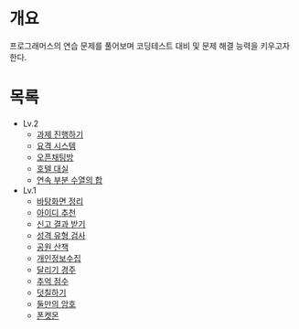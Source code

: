 # 개요
프로그래머스의 연습 문제를 풀어보며 코딩테스트 대비 및 문제 해결 능력을 키우고자 한다.

# 목록
* Lv.2
  * [과제 진행하기](https://github.com/shhawn/coding-test-prac/blob/main/Lv.2/과제%20진행하기.md)
  * [요격 시스템](https://github.com/shhawn/coding-test-prac/blob/main/Lv.2/요격%20시스템.md)
  * [오픈채팅방](https://github.com/shhawn/coding-test-prac/blob/main/Lv.2/오픈채팅방.md)
  * [호텔 대실](https://github.com/shhawn/coding-test-prac/blob/main/Lv.2/호텔%20대실.md)
  * [연속 부분 수열의 합](https://github.com/shhawn/coding-test-prac/blob/main/Lv.2/연속%20부분%20수열의%20합.md)
* Lv.1
  * [바탕화면 정리](https://github.com/shhawn/coding-test-prac/blob/main/Lv.1/바탕화면%20정리.md)
  * [아이디 추천](https://github.com/shhawn/coding-test-prac/blob/main/Lv.1/아이디%20추천.md)
  * [신고 결과 받기](https://github.com/shhawn/coding-test-prac/blob/main/Lv.1/신고%20결과%20받기.md)
  * [성격 유형 검사](https://github.com/shhawn/coding-test-prac/blob/main/Lv.1/성격%20유형%20검사.md)
  * [공원 산책](https://github.com/shhawn/coding-test-prac/blob/main/Lv.1/공원%20산책.md)
  * [개인정보수집](https://github.com/shhawn/coding-test-prac/blob/main/Lv.1/개인정보수집.md)
  * [달리기 경주](https://github.com/shhawn/coding-test-prac/blob/main/Lv.1/달리기%20경주.md)
  * [추억 점수](https://github.com/shhawn/coding-test-prac/blob/main/Lv.1/추억%20점수.md)
  * [덧칠하기](https://github.com/shhawn/coding-test-prac/blob/main/Lv.1/덧칠하기.md)
  * [둘만의 암호](https://github.com/shhawn/coding-test-prac/blob/main/Lv.1/둘만의%20암호.md)
  * [폰켓몬](https://github.com/shhawn/coding-test-prac/blob/main/Lv.1/폰켓몬.md)
